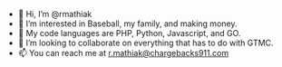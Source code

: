 - 👋 Hi, I’m @rmathiak
- 👀 I’m interested in Baseball, my family, and making money.
- 🌱 My code languages are PHP, Python, Javascript, and GO.
- 💞️ I’m looking to collaborate on everything that has to do with GTMC.
- 📫 You can reach me at r.mathiak@chargebacks911.com

<!---
rmathiak/rmathiak is a ✨ special ✨ repository because its `README.md` (this file) appears on your GitHub profile.
You can click the Preview link to take a look at your changes.
--->
